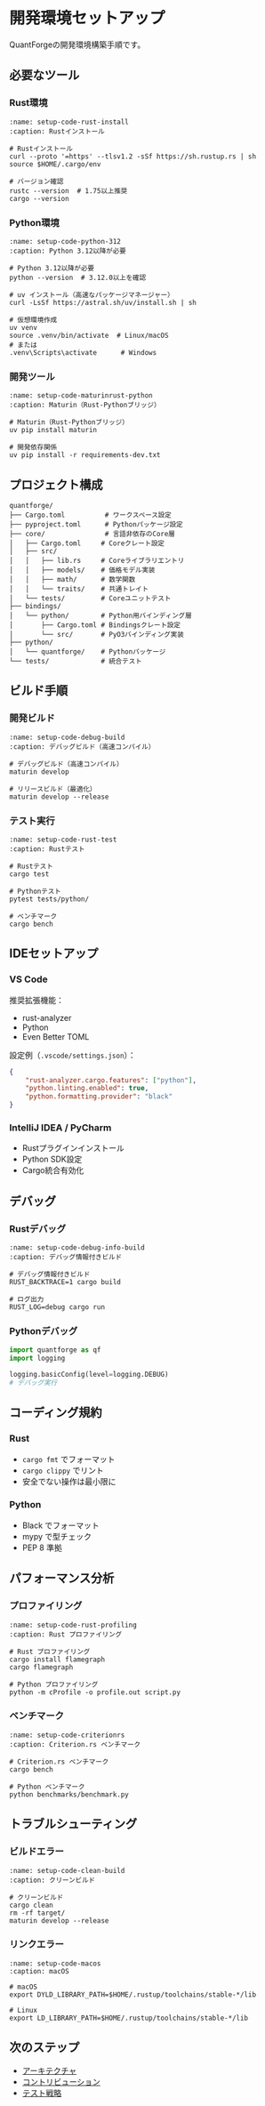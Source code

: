 # 開発環境セットアップ

QuantForgeの開発環境構築手順です。

## 必要なツール

### Rust環境

```{code-block} bash
:name: setup-code-rust-install
:caption: Rustインストール

# Rustインストール
curl --proto '=https' --tlsv1.2 -sSf https://sh.rustup.rs | sh
source $HOME/.cargo/env

# バージョン確認
rustc --version  # 1.75以上推奨
cargo --version
```

### Python環境

```{code-block} bash
:name: setup-code-python-312
:caption: Python 3.12以降が必要

# Python 3.12以降が必要
python --version  # 3.12.0以上を確認

# uv インストール（高速なパッケージマネージャー）
curl -LsSf https://astral.sh/uv/install.sh | sh

# 仮想環境作成
uv venv
source .venv/bin/activate  # Linux/macOS
# または
.venv\Scripts\activate      # Windows
```

### 開発ツール

```{code-block} bash
:name: setup-code-maturinrust-python
:caption: Maturin（Rust-Pythonブリッジ）

# Maturin（Rust-Pythonブリッジ）
uv pip install maturin

# 開発依存関係
uv pip install -r requirements-dev.txt
```

## プロジェクト構成

```
quantforge/
├── Cargo.toml          # ワークスペース設定
├── pyproject.toml      # Pythonパッケージ設定
├── core/               # 言語非依存のCore層
│   ├── Cargo.toml     # Coreクレート設定
│   ├── src/
│   │   ├── lib.rs     # Coreライブラリエントリ
│   │   ├── models/    # 価格モデル実装
│   │   ├── math/      # 数学関数
│   │   └── traits/    # 共通トレイト
│   └── tests/         # Coreユニットテスト
├── bindings/
│   └── python/        # Python用バインディング層
│       ├── Cargo.toml # Bindingsクレート設定
│       └── src/       # PyO3バインディング実装
├── python/
│   └── quantforge/    # Pythonパッケージ
└── tests/             # 統合テスト
```

## ビルド手順

### 開発ビルド

```{code-block} bash
:name: setup-code-debug-build
:caption: デバッグビルド（高速コンパイル）

# デバッグビルド（高速コンパイル）
maturin develop

# リリースビルド（最適化）
maturin develop --release
```

### テスト実行

```{code-block} bash
:name: setup-code-rust-test
:caption: Rustテスト

# Rustテスト
cargo test

# Pythonテスト
pytest tests/python/

# ベンチマーク
cargo bench
```

## IDEセットアップ

### VS Code

推奨拡張機能：
- rust-analyzer
- Python
- Even Better TOML

設定例（`.vscode/settings.json`）：
```json
{
    "rust-analyzer.cargo.features": ["python"],
    "python.linting.enabled": true,
    "python.formatting.provider": "black"
}
```

### IntelliJ IDEA / PyCharm

- Rustプラグインインストール
- Python SDK設定
- Cargo統合有効化

## デバッグ

### Rustデバッグ

```{code-block} bash
:name: setup-code-debug-info-build
:caption: デバッグ情報付きビルド

# デバッグ情報付きビルド
RUST_BACKTRACE=1 cargo build

# ログ出力
RUST_LOG=debug cargo run
```

### Pythonデバッグ

```python
import quantforge as qf
import logging

logging.basicConfig(level=logging.DEBUG)
# デバッグ実行
```

## コーディング規約

### Rust

- `cargo fmt` でフォーマット
- `cargo clippy` でリント
- 安全でない操作は最小限に

### Python

- Black でフォーマット
- mypy で型チェック
- PEP 8 準拠

## パフォーマンス分析

### プロファイリング

```{code-block} bash
:name: setup-code-rust-profiling
:caption: Rust プロファイリング

# Rust プロファイリング
cargo install flamegraph
cargo flamegraph

# Python プロファイリング
python -m cProfile -o profile.out script.py
```

### ベンチマーク

```{code-block} bash
:name: setup-code-criterionrs
:caption: Criterion.rs ベンチマーク

# Criterion.rs ベンチマーク
cargo bench

# Python ベンチマーク
python benchmarks/benchmark.py
```

## トラブルシューティング

### ビルドエラー

```{code-block} bash
:name: setup-code-clean-build
:caption: クリーンビルド

# クリーンビルド
cargo clean
rm -rf target/
maturin develop --release
```

### リンクエラー

```{code-block} bash
:name: setup-code-macos
:caption: macOS

# macOS
export DYLD_LIBRARY_PATH=$HOME/.rustup/toolchains/stable-*/lib

# Linux
export LD_LIBRARY_PATH=$HOME/.rustup/toolchains/stable-*/lib
```

## 次のステップ

- [アーキテクチャ](architecture.md)
- [コントリビューション](contributing.md)
- [テスト戦略](testing.md)